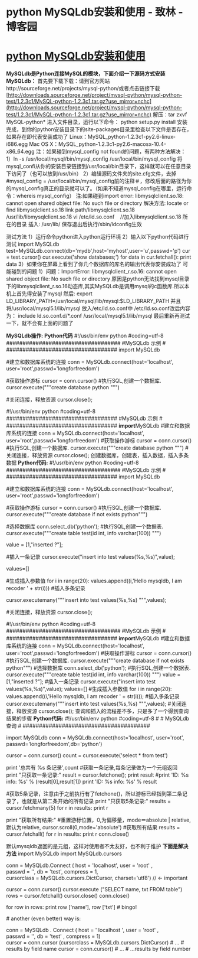 
# python MySQLdb安装和使用 - 致林 - 博客园






# [python MySQLdb安装和使用](https://www.cnblogs.com/bincoding/p/6480884.html)
**MySQLdb是Python连接MySQL的模块，下面介绍一下源码方式安装MySQLdb：**
首先要下载下载：请到官方网站http://sourceforge.net/projects/mysql-python/或者点击链接下载[http://downloads.sourceforge.net/project/mysql-python/mysql-python-test/1.2.3c1/MySQL-python-1.2.3c1.tar.gz?use_mirror=nchc](http://downloads.sourceforge.net/project/mysql-python/mysql-python-test/1.2.3c1/MySQL-python-1.2.3c1.tar.gz?use_mirror=nchc)
解压：tar zxvf MySQL-python*
进入文件目录，运行以下命令：
python setup.py install
安装完成，到你的python安装目录下的site-packages目录里检查以下文件是否存在，如果存在即代表安装成功了
Linux：MySQL_python-1.2.3c1-py2.6-linux-i686.egg
Mac OS X：MySQL_python-1.2.3c1-py2.6-macosx-10.4-x86_64.egg
注：如果碰到mysql_config not found的问题，有两种方法解决：
1）ln -s /usr/local/mysql/bin/mysql_config /usr/local/bin/mysql_config
将mysql_confi从你的安装目录链接到/usr/local/bin目录下，这样就可以在任意目录下访问了（也可以放到/usr/bin）
2）编辑源码文件夹的site.cfg文件，去掉\#mysql_config = /usr/local/bin/mysql_config前的注释＃，修改后面的路径为你的mysql_config真正的目录就可以了。（如果不知道mysql_config在哪里，运行命令：whereis mysql_config）
注:如果碰到import error: libmysqlclient.so.18: cannot open shared object file: No such file or directory
解决方法: locate or find libmysqlclient.so.18
link path/libmysqlclient.so.18 /usr/lib/libmysqlclient.so.18
vi /etc/ld.so.conf    //加入libmysqlclient.so.18 所在的目录
插入: /usr/lib/
保存退出后执行/sbin/ldconfig生效


测试方法
1）运行命令python进入python运行环境
2）输入以下python代码进行测试
import MySQLdb
test=MySQLdb.connect(db='mydb',host='myhost',user='u',passwd='p')
cur = test.cursor()
cur.execute('show databases;')
for data in cur.fetchall():
print data
3）如果你在屏幕上看到了你几个数据库的库名的输出代表你安装成功了
可能碰到的问题
1）问题：ImportError: libmysqlclient_r.so.16: cannot open shared object file: No such file or directory
原因是python无法找到mysql目录下的libmysqlclient_r.so.16动态库,其实MySQLdb是调用mysql的c函数库.所以本机上首先得安装了mysql
然后: export LD_LIBRARY_PATH=/usr/local/mysql/lib/mysql:$LD_LIBRARY_PATH
并且将/usr/local/mysql5.1/lib/mysql 放入/etc/ld.so.conf中
/etc/ld.so.conf改后内容为：
include ld.so.conf.d/*.conf
/usr/local/mysql5.1/lib/mysql
最后重新再测试一下，就不会有上面的问题了

**MySQLdb操作:**
**Python代码**
\#!/usr/bin/env python
\#coding=utf-8
\#\#\#\#\#\#\#\#\#\#\#\#\#\#\#\#\#\#\#\#\#\#\#\#\#\#\#\#\#\#\#\#\#\#\#
\#MySQLdb 示例
\#
\#\#\#\#\#\#\#\#\#\#\#\#\#\#\#\#\#\#\#\#\#\#\#\#\#\#\#\#\#\#\#\#\#\#
import MySQLdb

\#建立和数据库系统的连接
conn = MySQLdb.connect(host='localhost', user='root',passwd='longforfreedom')

\#获取操作游标
cursor = conn.cursor()
\#执行SQL,创建一个数据库.
cursor.execute("""create database python """)

\#关闭连接，释放资源
cursor.close();

\#!/usr/bin/env python
\#coding=utf-8
\#\#\#\#\#\#\#\#\#\#\#\#\#\#\#\#\#\#\#\#\#\#\#\#\#\#\#\#\#\#\#\#\#\#
\#MySQLdb 示例 \#
\#\#\#\#\#\#\#\#\#\#\#\#\#\#\#\#\#\#\#\#\#\#\#\#\#\#\#\#\#\#\#\#\#\#
**import**MySQLdb
\#建立和数据库系统的连接
conn = MySQLdb.connect(host='localhost', user='root',passwd='longforfreedom')
\#获取操作游标
cursor = conn.cursor()
\#执行SQL,创建一个数据库.
cursor.execute("""create database python """)
\#关闭连接，释放资源
cursor.close();
创建数据库，创建表，插入数据，插入多条数据
**Python代码:**
\#!/usr/bin/env python
\#coding=utf-8
\#\#\#\#\#\#\#\#\#\#\#\#\#\#\#\#\#\#\#\#\#\#\#\#\#\#\#\#\#\#\#\#\#\#\#
\#MySQLdb 示例
\#
\#\#\#\#\#\#\#\#\#\#\#\#\#\#\#\#\#\#\#\#\#\#\#\#\#\#\#\#\#\#\#\#\#\#
import MySQLdb

\#建立和数据库系统的连接
conn = MySQLdb.connect(host='localhost', user='root',passwd='longforfreedom')

\#获取操作游标
cursor = conn.cursor()
\#执行SQL,创建一个数据库.
cursor.execute("""create database if not exists python""")

\#选择数据库
conn.select_db('python');
\#执行SQL,创建一个数据表.
cursor.execute("""create table test(id int, info varchar(100)) """)

value = [1,"inserted ?"];

\#插入一条记录
cursor.execute("insert into test values(%s,%s)",value);

values=[]


\#生成插入参数值
for i in range(20):
values.append((i,'Hello mysqldb, I am recoder ' + str(i)))
\#插入多条记录

cursor.executemany("""insert into test values(%s,%s) """,values);

\#关闭连接，释放资源
cursor.close();

\#!/usr/bin/env python
\#coding=utf-8
\#\#\#\#\#\#\#\#\#\#\#\#\#\#\#\#\#\#\#\#\#\#\#\#\#\#\#\#\#\#\#\#\#\#\#
\#MySQLdb 示例 \#
\#\#\#\#\#\#\#\#\#\#\#\#\#\#\#\#\#\#\#\#\#\#\#\#\#\#\#\#\#\#\#\#\#\#
**import**MySQLdb
\#建立和数据库系统的连接
conn = MySQLdb.connect(host='localhost', user='root',passwd='longforfreedom')
\#获取操作游标
cursor = conn.cursor()
\#执行SQL,创建一个数据库.
cursor.execute("""create database if not exists python""")
\#选择数据库
conn.select_db('python');
\#执行SQL,创建一个数据表.
cursor.execute("""create table test(id int, info varchar(100)) """)
value = [1,"inserted ?"];
\#插入一条记录
cursor.execute("insert into test values(%s,%s)",value);
values=[]
\#生成插入参数值
for i in range(20):
values.append((i,'Hello mysqldb, I am recoder ' + str(i)));
\#插入多条记录
cursor.executemany("""insert into test values(%s,%s) """,values);
\#关闭连接，释放资源
cursor.close();
查询和插入的流程差不多，只是多了一个得到查询结果的步骤
**Python代码:**
\#!/usr/bin/env python
\#coding=utf-8
\#
\# MySQLdb 查询
\#
\#\#\#\#\#\#\#\#\#\#\#\#\#\#\#\#\#\#\#\#\#\#\#\#\#\#\#\#\#\#\#\#\#\#\#\#\#\#\#

import MySQLdb
conn = MySQLdb.connect(host='localhost', user='root', passwd='longforfreedom',db='python')

cursor = conn.cursor()
count = cursor.execute('select * from test')

print '总共有 %s 条记录',count
\#获取一条记录,每条记录做为一个元组返回
print "只获取一条记录:"
result = cursor.fetchone();
print result
\#print 'ID: %s info: %s' % (result[0],result[1])
print 'ID: %s info: %s' % result

\#获取5条记录，注意由于之前执行有了fetchone()，所以游标已经指到第二条记录了，也就是从第二条开始的所有记录
print "只获取5条记录:"
results = cursor.fetchmany(5)
for r in results:
print r

print "获取所有结果:"
\#重置游标位置，0,为偏移量，mode＝absolute | relative,默认为relative,
cursor.scroll(0,mode='absolute')
\#获取所有结果
results = cursor.fetchall()
for r in results:
print r
conn.close()


默认mysqldb返回的是元组，这样对使用者不太友好，也不利于维护
**下面是解决方法**
import MySQLdb
import MySQLdb.cursors

conn = MySQLdb.Connect (
host = 'localhost', user = 'root' ,
passwd = '', db = 'test', compress = 1,
cursorclass = MySQLdb.cursors.DictCursor, charset='utf8') // <- important

cursor = conn.cursor()
cursor.execute ("SELECT name, txt FROM table")
rows = cursor.fetchall()
cursor.close()
conn.close()

for row in rows:
print row ['name'], row ['txt'] \# bingo!

\# another (even better) way is:

conn = MySQLdb . Connect (
host = ' localhost ', user = 'root' ,
passwd = '', db = 'test' , compress = 1)
cursor = conn.cursor (cursorclass = MySQLdb.cursors.DictCursor)
\# ...
\# results by field name
cursor = conn.cursor()
\# ...
\# ...results by field number





